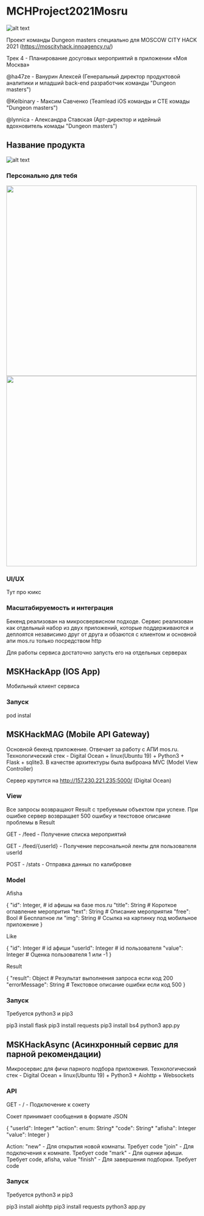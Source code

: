 # MCHProject2021Mosru

![alt text](https://github.com/reability/MCHProject2021Mosru/blob/main/src/headers.png?raw=true)

Проект команды Dungeon masters специально для  MOSCOW CITY HACK 2021 (https://moscityhack.innoagency.ru/)

Трек 4 - Планирование досуговых мероприятий в приложении «Моя Москва»

@ha47ze - Ванурин Алексей (Генеральный директор продуктовой аналитики и младший back-end разработчик команды "Dungeon masters")

@Kelbinary - Максим Савченко (Teamlead iOS команды и СТЕ комады "Dungeon masters")

@lynnica - Александра Ставская (Арт-директор и идейный вдохновитель комады "Dungeon masters")

## Название продукта


![alt text](https://github.com/reability/MCHProject2021Mosru/blob/main/src/appImg.png?raw=true)

### Персонально для тебя


<img src="https://github.com/reability/MCHProject2021Mosru/blob/main/src/reco.gif" width="500">

<img src="https://github.com/reability/MCHProject2021Mosru/blob/main/src/filters.gif" width="500">

### UI/UX

Тут про юикс

### Масштабируемость и интеграция

Бекенд реализован на микросвервисном подходе. Сервис реализован как отдельный набор из двух приложений, которые поддерживаются и деплоятся независимо друг от друга и обзаются с клиентом и основной апи mos.ru только посредством http

Для работы сервиса достаточно запусть его на отдельных серверах

## MSKHackApp (IOS App)

Мобильный клиент сервиса

### Запуск

pod instal

## MSKHackMAG (Mobile API Gateway)

Основной бекенд приложение. Отвечает за работу с АПИ mos.ru. Технологический стек - Digital Ocean + linux(Ubuntu 19) + Python3 + Flask + sqlite3. В качестве архитектуры была выброана MVC (Model View Controller)

Сервер крутится на http://157.230.221.235:5000/ (Digital Ocean)

### View

Все запросы возвращают Result с требуемым объектом при успехе. При ошибке сервер возвращает 500 ошибку и текстовое описание проблемы в Result

GET - /feed - Получение списка мероприятий

GET - /feed/{userId} - Получение персональной ленты для пользователя userId 

POST - /stats - Отправка данных по калибровке

### Model

Afisha

{
    "id": Integer,   # id афишы на базе mos.ru
    "title": String  # Короткое оглавление меропрития
    "text": String   # Описание мероприятия
    "free": Bool     # Бесплатное ли
    "img": String    # Ссылка на картинку под мобильное приложение
} 

Like

{
    "id": Integer     # id афиши
    "userId": Integer # id пользователя
    "value": Integer  # Оценка пользователя 1 или -1
}

Result

{
    "result": Object       # Результат выполнения запроса если код 200
    "errorMessage": String # Текстовое описание ошибки если код 500
}

### Запуск

Требуется python3 и pip3

pip3 install flask
pip3 install requests
pip3 install bs4
python3 app.py

## MSKHackAsync (Асинхронный сервис для парной рекомендации)

Микросервис для фичи парного подбора приложения. Технологический стек - Digital Ocean + linux(Ubuntu 19) + Python3 + Aiohttp + Websockets

### API

GET - / - Подключение к сокету

Сокет принимает сообщения в формате JSON

{
    "userId": Integer*
    "action": enum: String*
    "code": String*
    "afisha": Integer
    "value": Integer
}


Action:
"new" - Для открытия новой комнаты. Требует code
"join" - Для подключения к комнате. Требует code
"mark" - Для оценки афиши. Требует code, afisha, value
"finish" - Для завершения подборки. Требует code

### Запуск

Требуется python3 и pip3

pip3 install aiohttp
pip3 install requests
python3 app.py









